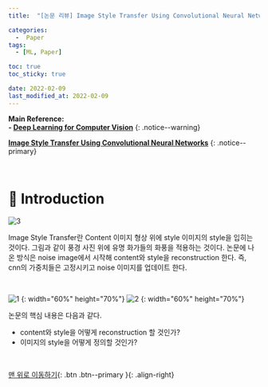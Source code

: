 ```yaml
---
title:  "[논문 리뷰] Image Style Transfer Using Convolutional Neural Networks" 

categories:
  -  Paper
tags:
  - [ML, Paper]

toc: true
toc_sticky: true

date: 2022-02-09
last_modified_at: 2022-02-09
---
```


**Main Reference: <br>- [Deep Learning for Computer Vision](https://www.youtube.com/watch?v=dJYGatp4SvA&list=PL5-TkQAfAZFbzxjBHtzdVCWE0Zbhomg7r)** 
{: .notice--warning}


**[Image Style Transfer Using Convolutional Neural Networks](https://github.com/inhopp/inhopp/files/8025046/Image.Style.Transfer.paper.pdf)**
{: .notice--primary}



<br>

# 🚀 Introduction

![3](https://user-images.githubusercontent.com/96368476/153019796-222dba35-08f7-4d7d-8fea-2d1d1dafa7b6.jpg)

Image Style Transfer란 Content 이미지 형상 위에 style 이미지의 style을 입히는 것이다. 그림과 같이 풍경 사진 위에 유명 화가들의 화풍을 적용하는 것이다. 논문에 나온 방식은 noise image에서 시작해 content와 style을 reconstruction 한다. 즉, cnn의 가중치들은 고정시키고 noise 이미지를 업데이트 한다. 

<br>

![1](https://user-images.githubusercontent.com/96368476/153022416-37c4687a-3693-4b14-8d7c-01d599d9273e.jpg)
{: width="60%" height="70%"}
![2](https://user-images.githubusercontent.com/96368476/153022274-1d2a9922-e54a-4ce9-952f-26f97f869833.jpg)
{: width="60%" height="70%"}

논문의 핵심 내용은 다음과 같다.
- content와 style을 어떻게 reconstruction 할 것인가?
- 이미지의 style을 어떻게 정의할 것인가?







<br>


[맨 위로 이동하기](#){: .btn .btn--primary }{: .align-right}